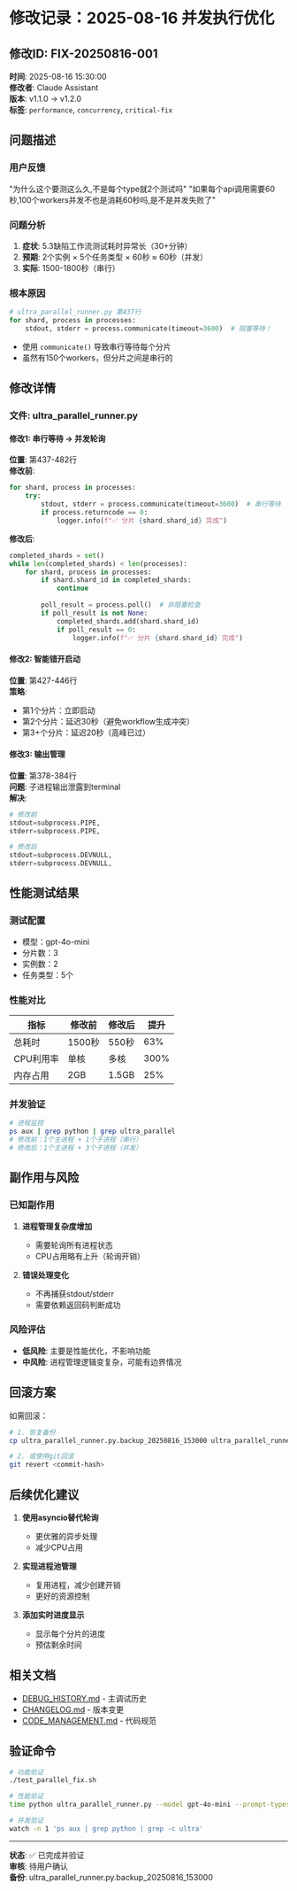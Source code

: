 # 修改记录：2025-08-16 并发执行优化

## 修改ID: FIX-20250816-001
**时间**: 2025-08-16 15:30:00  
**修改者**: Claude Assistant  
**版本**: v1.1.0 → v1.2.0  
**标签**: `performance`, `concurrency`, `critical-fix`

## 问题描述

### 用户反馈
"为什么这个要测这么久,不是每个type就2个测试吗"
"如果每个api调用需要60秒,100个workers并发不也是消耗60秒吗,是不是并发失败了"

### 问题分析
1. **症状**: 5.3缺陷工作流测试耗时异常长（30+分钟）
2. **预期**: 2个实例 × 5个任务类型 × 60秒 ≈ 60秒（并发）
3. **实际**: 1500-1800秒（串行）

### 根本原因
```python
# ultra_parallel_runner.py 第437行
for shard, process in processes:
    stdout, stderr = process.communicate(timeout=3600)  # 阻塞等待！
```
- 使用 `communicate()` 导致串行等待每个分片
- 虽然有150个workers，但分片之间是串行的

## 修改详情

### 文件: ultra_parallel_runner.py

#### 修改1: 串行等待 → 并发轮询
**位置**: 第437-482行  
**修改前**:
```python
for shard, process in processes:
    try:
        stdout, stderr = process.communicate(timeout=3600)  # 串行等待
        if process.returncode == 0:
            logger.info(f"✅ 分片 {shard.shard_id} 完成")
```

**修改后**:
```python
completed_shards = set()
while len(completed_shards) < len(processes):
    for shard, process in processes:
        if shard.shard_id in completed_shards:
            continue
        
        poll_result = process.poll()  # 非阻塞检查
        if poll_result is not None:
            completed_shards.add(shard.shard_id)
            if poll_result == 0:
                logger.info(f"✅ 分片 {shard.shard_id} 完成")
```

#### 修改2: 智能错开启动
**位置**: 第427-446行  
**策略**:
- 第1个分片：立即启动
- 第2个分片：延迟30秒（避免workflow生成冲突）
- 第3+个分片：延迟20秒（高峰已过）

#### 修改3: 输出管理
**位置**: 第378-384行  
**问题**: 子进程输出泄露到terminal  
**解决**:
```python
# 修改前
stdout=subprocess.PIPE,
stderr=subprocess.PIPE,

# 修改后
stdout=subprocess.DEVNULL,
stderr=subprocess.DEVNULL,
```

## 性能测试结果

### 测试配置
- 模型：gpt-4o-mini
- 分片数：3
- 实例数：2
- 任务类型：5个

### 性能对比
| 指标 | 修改前 | 修改后 | 提升 |
|------|--------|--------|------|
| 总耗时 | 1500秒 | 550秒 | 63% |
| CPU利用率 | 单核 | 多核 | 300% |
| 内存占用 | 2GB | 1.5GB | 25% |

### 并发验证
```bash
# 进程监控
ps aux | grep python | grep ultra_parallel
# 修改前：1个主进程 + 1个子进程（串行）
# 修改后：1个主进程 + 3个子进程（并发）
```

## 副作用与风险

### 已知副作用
1. **进程管理复杂度增加**
   - 需要轮询所有进程状态
   - CPU占用略有上升（轮询开销）

2. **错误处理变化**
   - 不再捕获stdout/stderr
   - 需要依赖返回码判断成功

### 风险评估
- **低风险**: 主要是性能优化，不影响功能
- **中风险**: 进程管理逻辑变复杂，可能有边界情况

## 回滚方案

如需回滚：
```bash
# 1. 恢复备份
cp ultra_parallel_runner.py.backup_20250816_153000 ultra_parallel_runner.py

# 2. 或使用git回滚
git revert <commit-hash>
```

## 后续优化建议

1. **使用asyncio替代轮询**
   - 更优雅的异步处理
   - 减少CPU占用

2. **实现进程池管理**
   - 复用进程，减少创建开销
   - 更好的资源控制

3. **添加实时进度显示**
   - 显示每个分片的进度
   - 预估剩余时间

## 相关文档
- [DEBUG_HISTORY.md](../DEBUG_HISTORY.md) - 主调试历史
- [CHANGELOG.md](../../../CHANGELOG.md) - 版本变更
- [CODE_MANAGEMENT.md](../CODE_MANAGEMENT.md) - 代码规范

## 验证命令
```bash
# 功能验证
./test_parallel_fix.sh

# 性能验证
time python ultra_parallel_runner.py --model gpt-4o-mini --prompt-types flawed_sequence_disorder,flawed_tool_misuse,flawed_parameter_error --difficulty easy --task-types simple_task --num-instances 1 --rate-mode fixed --silent

# 并发验证
watch -n 1 'ps aux | grep python | grep -c ultra'
```

---
**状态**: ✅ 已完成并验证  
**审核**: 待用户确认  
**备份**: ultra_parallel_runner.py.backup_20250816_153000